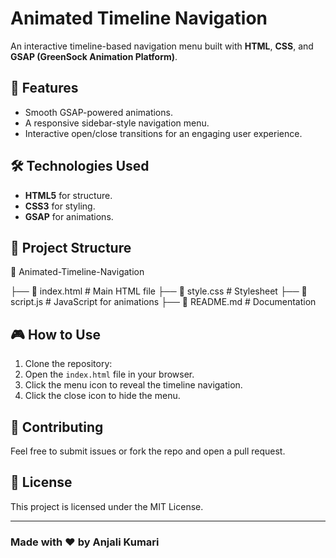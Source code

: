 # Animated Timeline Navigation

An interactive timeline-based navigation menu built with **HTML**, **CSS**, and **GSAP (GreenSock Animation Platform)**.

## 🚀 Features

- Smooth GSAP-powered animations.
- A responsive sidebar-style navigation menu.
- Interactive open/close transitions for an engaging user experience.

## 🛠 Technologies Used

- **HTML5** for structure.
- **CSS3** for styling.
- **GSAP** for animations.

## 📂 Project Structure

📂 Animated-Timeline-Navigation 

├── 📜 index.html # Main HTML file 
├── 📜 style.css # Stylesheet 
├── 📜 script.js # JavaScript for animations 
├── 📜 README.md # Documentation


## 🎮 How to Use

1. Clone the repository:
2. Open the `index.html` file in your browser.
3. Click the menu icon to reveal the timeline navigation.
4. Click the close icon to hide the menu.


## 🤝 Contributing

Feel free to submit issues or fork the repo and open a pull request.

## 📝 License

This project is licensed under the MIT License.

---

### Made with ❤️ by <b>Anjali Kumari</b>

